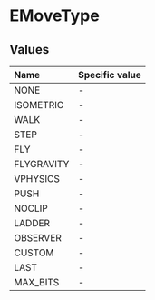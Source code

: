 ﻿# EMoveType

## Values

| Name | Specific value |
| :--- | :--- |
| NONE | - |
| ISOMETRIC | - |
| WALK | - |
| STEP | - |
| FLY | - |
| FLYGRAVITY | - |
| VPHYSICS | - |
| PUSH | - |
| NOCLIP | - |
| LADDER | - |
| OBSERVER | - |
| CUSTOM | - |
| LAST | - |
| MAX_BITS | - |